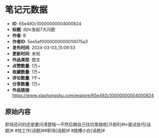 # 笔记元数据

- **ID**: 65e492c10000000004000824
- **标题**: 向hr发起7大问题
- **作者**: B
- **作者ID**: 5ee5af0000000000010075a3
- **发布时间**: 2024-03-03_15:09:53
- **更新时间**: 未知
- **作品类型**: 图文
- **点赞数量**: 1万+
- **收藏数量**: 1万+
- **评论数量**: 1千+
- **分享数量**: 1万+
- **作品链接**: https://www.xiaohongshu.com/explore/65e492c10000000004000824

## 原始内容

职场还问的还是要问清楚哦～不然后期自己往坑里跳呢[汗颜R]#hr面试技巧[话题]# #找工作[话题]##职场[话题]# #跳槽小白[话题]#
